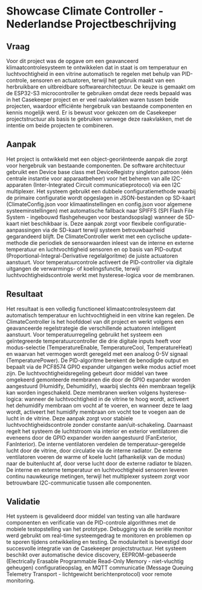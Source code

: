 # Showcase Climate Controller - Nederlandse Projectbeschrijving

## Vraag

Voor dit project was de opgave om een geavanceerd klimaatcontrolesysteem te ontwikkelen dat in staat is om temperatuur en luchtvochtigheid in een vitrine automatisch te regelen met behulp van PID-controle, sensoren en actuatoren, terwijl het gebruik maakt van een herbruikbare en uitbreidbare softwarearchitectuur. De keuze is gemaakt om de ESP32-S3 microcontroller te gebruiken omdat deze reeds bepaald was in het Casekeeper project en er veel raakvlakken waren tussen beide projecten, waardoor efficiënte hergebruik van bestaande componenten en kennis mogelijk werd. Er is bewust voor gekozen om de Casekeeper projectstructuur als basis te gebruiken vanwege deze raakvlakken, met de intentie om beide projecten te combineren.

## Aanpak

Het project is ontwikkeld met een object-georiënteerde aanpak die zorgt voor hergebruik van bestaande componenten. De software architectuur gebruikt een Device base class met DeviceRegistry singleton patroon (één centrale instantie voor apparaatbeheer) voor het beheren van alle I2C-apparaten (Inter-Integrated Circuit communicatieprotocol) via een I2C multiplexer. Het systeem gebruikt een dubbele configuratiemethode waarbij de primaire configuratie wordt opgeslagen in JSON-bestanden op SD-kaart (ClimateConfig.json voor klimaatinstellingen en config.json voor algemene systeeminstellingen) met automatische fallback naar SPIFFS (SPI Flash File System - ingebouwd flashgeheugen voor bestandsopslag) wanneer de SD-kaart niet beschikbaar is. Deze aanpak zorgt voor flexibele configuratie-aanpassingen via de SD-kaart terwijl systeem betrouwbaarheid gegarandeerd blijft. De ClimateController werkt met een cyclische update-methode die periodiek de sensorwaarden inleest van de interne en externe temperatuur en luchtvochtigheid sensoren en op basis van PID-output (Proportional-Integral-Derivative regelalgoritme) de juiste actuatoren aanstuurt. Voor temperatuurcontrole activeert de PID-controller via digitale uitgangen de verwarmings- of koelingsfunctie, terwijl luchtvochtigheidscontrole werkt met hysterese-logica voor de membranen.

## Resultaat

Het resultaat is een volledig functioneel klimaatcontrolesysteem dat automatisch temperatuur en luchtvochtigheid in een vitrine kan regelen. De ClimateController is het hoofddoel van dit project en werkt volgens een geavanceerde regelstrategie die verschillende actuatoren intelligent aanstuurt. Voor temperatuurregeling gebruikt het systeem een geïntegreerde temperatuurcontroller die drie digitale inputs heeft voor modus-selectie (TemperatureEnable, TemperatureCool, TemperatureHeat) en waarvan het vermogen wordt geregeld met een analoog 0-5V signaal (TemperaturePower). De PID-algoritme berekent de benodigde output en bepaalt via de PCF8574 GPIO expander uitgangen welke modus actief moet zijn. De luchtvochtigheidsregeling gebeurt door middel van twee omgekeerd gemonteerde membranen die door de GPIO expander worden aangestuurd (Humidify, Dehumidify), waarbij slechts één membraan tegelijk kan worden ingeschakeld. Deze membranen werken volgens hysterese-logica: wanneer de luchtvochtigheid in de vitrine te hoog wordt, activeert het dehumidify membraan om vocht af te voeren, en wanneer deze te laag wordt, activeert het humidify membraan om vocht toe te voegen aan de lucht in de vitrine. Deze aanpak zorgt voor stabiele luchtvochtigheidscontrole zonder constante aan/uit-schakeling. Daarnaast regelt het systeem de luchtstroom via interior en exterior ventilatoren die eveneens door de GPIO expander worden aangestuurd (FanExterior, FanInterior). De interne ventilatoren verdelen de temperatuur-geregelde lucht door de vitrine, door circulatie via de interne radiator. De externe ventilatoren voeren de warme of koele lucht (afhankelijk van de modus) naar de buitenlucht af, door verse lucht door de externe radiator te blazen. De interne en externe temperatuur en luchtvochtigheid sensoren leveren continu nauwkeurige metingen, terwijl het multiplexer systeem zorgt voor betrouwbare I2C-communicatie tussen alle componenten.

## Validatie

Het systeem is gevalideerd door middel van testing van alle hardware componenten en verificatie van de PID-controle algorithmes met de mobiele testopstelling van het prototype. Debugging via de seriële monitor werd gebruikt om real-time systeemgedrag te monitoren en problemen op te sporen tijdens ontwikkeling en testing. De modulariteit is bevestigd door succesvolle integratie van de Casekeeper projectstructuur. Het systeem beschikt over automatische device discovery, EEPROM-gebaseerde (Electrically Erasable Programmable Read-Only Memory - niet-vluchtig geheugen) configuratieopslag, en MQTT communicatie (Message Queuing Telemetry Transport - lichtgewicht berichtenprotocol) voor remote monitoring.
